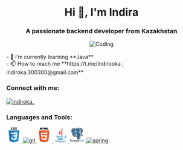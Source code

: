 <h1 align="center">Hi 👋, I'm Indira</h1>
<h3 align="center">A passionate backend developer from Kazakhstan</h3>
<div align="center">
    <img src="[https://miro.medium.com/v2/resize:fit:944/0*F4t8-xz-b98ZcvEH.gif" alt="Coding" width="300](https://cdnb.artstation.com/p/assets/images/images/028/991/999/original/anna-havrylyukh-.gif?1596125112)">
</div>
<br/>
- 🌱 I’m currently learning **Java**
<br/>
- 📫 How to reach me **https://t.me/Indirooka , indiroka.300300@gmail.com**
<br/>
<h3 align="left">Connect with me:</h3>
<p align="left">
<a href="https://instagram.com/indiroka_" target="blank"><img align="center" src="https://raw.githubusercontent.com/rahuldkjain/github-profile-readme-generator/master/src/images/icons/Social/instagram.svg" alt="indiroka_" height="30" width="40" /></a>
</p>

<h3 align="left">Languages and Tools:</h3>
<p align="left"> <a href="https://www.w3schools.com/css/" target="_blank" rel="noreferrer"> <img src="https://raw.githubusercontent.com/devicons/devicon/master/icons/css3/css3-original-wordmark.svg" alt="css3" width="40" height="40"/> </a> <a href="https://git-scm.com/" target="_blank" rel="noreferrer"> <img src="https://www.vectorlogo.zone/logos/git-scm/git-scm-icon.svg" alt="git" width="40" height="40"/> </a> <a href="https://www.w3.org/html/" target="_blank" rel="noreferrer"> <img src="https://raw.githubusercontent.com/devicons/devicon/master/icons/html5/html5-original-wordmark.svg" alt="html5" width="40" height="40"/> </a> <a href="https://www.java.com" target="_blank" rel="noreferrer"> <img src="https://raw.githubusercontent.com/devicons/devicon/master/icons/java/java-original.svg" alt="java" width="40" height="40"/> </a> <a href="https://www.postgresql.org" target="_blank" rel="noreferrer"> <img src="https://raw.githubusercontent.com/devicons/devicon/master/icons/postgresql/postgresql-original-wordmark.svg" alt="postgresql" width="40" height="40"/> </a> <a href="https://spring.io/" target="_blank" rel="noreferrer"> <img src="https://www.vectorlogo.zone/logos/springio/springio-icon.svg" alt="spring" width="40" height="40"/> </a> </p>
